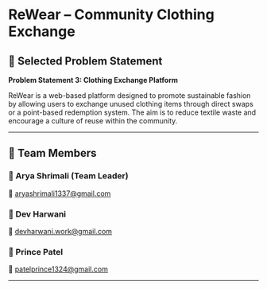 # ReWear – Community Clothing Exchange

## 📌 Selected Problem Statement

**Problem Statement 3: Clothing Exchange Platform**

ReWear is a web-based platform designed to promote sustainable fashion by allowing users to exchange unused clothing items through direct swaps or a point-based redemption system. The aim is to reduce textile waste and encourage a culture of reuse within the community.

---

## 👥 Team Members

### 👤 Arya Shrimali (Team Leader)  
📧 aryashrimali1337@gmail.com

### 👤 Dev Harwani  
📧 devharwani.work@gmail.com

### 👤 Prince Patel  
📧 patelprince1324@gmail.com

---